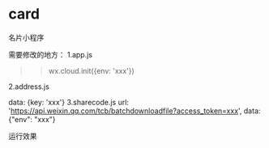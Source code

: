 # card
名片小程序


需要修改的地方：
1.app.js
>> wx.cloud.init({env: 'xxx'})

2.address.js

data: {key: 'xxx'}
3.sharecode.js
url: 'https://api.weixin.qq.com/tcb/batchdownloadfile?access_token=xxx',
data: {"env": "xxx"}


运行效果
